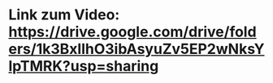 # Link zum Video: https://drive.google.com/drive/folders/1k3BxllhO3ibAsyuZv5EP2wNksYlpTMRK?usp=sharing